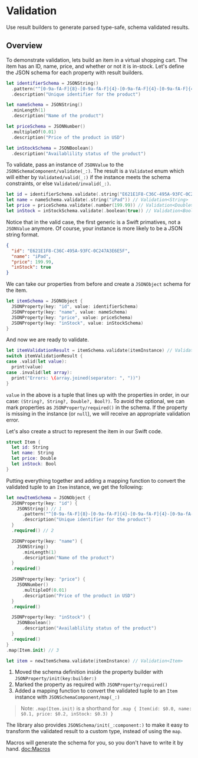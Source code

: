 # Validation

Use result builders to generate parsed type-safe, schema validated results.

## Overview

To demonstrate validation, lets build an item in a virtual shopping cart. The item has an ID, name, price, and whether or not it is in-stock. Let's define the JSON schema for each property with result builders.

```swift
let identifierSchema = JSONString()
  .pattern("^[0-9a-fA-F]{8}-[0-9a-fA-F]{4}-[0-9a-fA-F]{4}-[0-9a-fA-F]{4}-[0-9a-fA-F]{12}$")
  .description("Unique identifier for the product")

let nameSchema = JSONString()
  .minLength(1)
  .description("Name of the product")

let priceSchema = JSONNumber()
  .multipleOf(0.01)
  .description("Price of the product in USD")

let inStockSchema = JSONBoolean()
  .description("Availablility status of the product")
```

To validate, pass an instance of `JSONValue` to the ``JSONSchemaComponent/validate(_:)``. The result is a ``Validated`` enum which will either by ``Validated/valid(_:)`` if the instance meets the schema constraints, or else ``Validated/invalid(_:)``.

```swift
let id = identifierSchema.validate(.string("E621E1F8-C36C-495A-93FC-0C247A3E6E5F")) // Validation<String>
let name = nameSchema.validate(.string("iPad")) // Validation<String>
let price = priceSchema.validate(.number(199.99)) // Validation<Double>
let inStock = inStockSchema.validate(.boolean(true)) // Validation<Bool>
```

Notice that in the valid case, the first generic is a Swift primatives, not a `JSONValue` anymore. Of course, your instance is more likely to be a JSON string format.

```json
{
  "id": "E621E1F8-C36C-495A-93FC-0C247A3E6E5F",
  "name": "iPad",
  "price": 199.99,
  "inStock": true
}
```

We can take our properties from before and create a ``JSONObject`` schema for the item.

```swift
let itemSchema = JSONObject {
  JSONProperty(key: "id", value: identifierSchema)
  JSONProperty(key: "name", value: nameSchema)
  JSONProperty(key: "price", value: priceSchema)
  JSONProperty(key: "inStock", value: inStockSchema)
}
```

And now we are ready to validate.

```swift
let itemValidationResult = itemSchema.validate(itemInstance) // Validation<(String?, String?, Double?, Bool?)>
switch itemValidationResult {
case .valid(let value):
  print(value)
case .invalid(let array):
  print("Errors: \(array.joined(separator: ", "))")
}
```

`value` in the above is a tuple that lines up with the properties in order, in our case: `(String?, String?, Double?, Bool?)`. To avoid the optional, we can mark properties as ``JSONProperty/required()`` in the schema. If the property is missing in the instance (or `null`), we will receive an appropriate validation error.

Let's also create a struct to represent the item in our Swift code.

```swift
struct Item {
  let id: String
  let name: String
  let price: Double
  let inStock: Bool
}
```

Putting everything together and adding a mapping function to convert the validated tuple to an `Item` instance, we get the following:

```swift
let newItemSchema = JSONObject {
  JSONProperty(key: "id") {
    JSONString() // 1
      .pattern("^[0-9a-fA-F]{8}-[0-9a-fA-F]{4}-[0-9a-fA-F]{4}-[0-9a-fA-F]{4}-[0-9a-fA-F]{12}$")
      .description("Unique identifier for the product")
  }
  .required() // 2

  JSONProperty(key: "name") {
    JSONString()
      .minLength(1)
      .description("Name of the product")
  }
  .required()

  JSONProperty(key: "price") {
    JSONNumber()
      .multipleOf(0.01)
      .description("Price of the product in USD")
  }
  .required()

  JSONProperty(key: "inStock") {
    JSONBoolean()
      .description("Availablility status of the product")
  }
  .required()
}
.map(Item.init) // 3

let item = newItemSchema.validate(itemInstance) // Validation<Item>
```

1. Moved the schema definition inside the property builder with ``JSONProperty/init(key:builder:)``
2. Marked the property as required with ``JSONProperty/required()``
3. Added a mapping function to convert the validated tuple to an `Item` instance with ``JSONSchemaComponent/map(_:)`` 
> Note: `.map(Item.init)` is a shorthand for `.map { Item(id: $0.0, name: $0.1, price: $0.2, inStock: $0.3) }`

The library also provides ``JSONSchema/init(_:component:)`` to make it easy to transform the validated result to a custom type, instead of using the `map`.

Macros will generate the schema for you, so you don't have to write it by hand. <doc:Macros>

